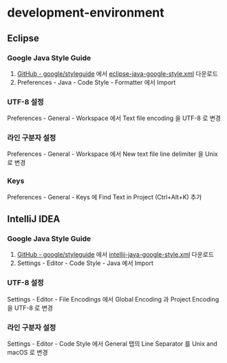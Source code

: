 # development-environment

## Eclipse

### Google Java Style Guide

1. [GitHub - google/styleguide](https://github.com/google/styleguide) 에서 [eclipse-java-google-style.xml](https://github.com/google/styleguide/blob/gh-pages/eclipse-java-google-style.xml) 다운로드
2. Preferences - Java - Code Style - Formatter 에서 Import

### UTF-8 설정

Preferences - General - Workspace 에서 Text file encoding 을 UTF-8 로 변경

### 라인 구분자 설정

Preferences - General - Workspace 에서 New text file line delimiter 을 Unix 로 변경

### Keys

Preferences - General - Keys 에 Find Text in Project (Ctrl+Alt+K) 추가

## IntelliJ IDEA

### Google Java Style Guide

1. [GitHub - google/styleguide](https://github.com/google/styleguide) 에서
   [intellij-java-google-style.xml](https://github.com/google/styleguide/blob/gh-pages/intellij-java-google-style.xml) 다운로드
2. Settings - Editor - Code Style - Java 에서 Import

### UTF-8 설정

Settings - Editor - File Encodings 에서 Global Encoding 과 Project Encoding 을 UTF-8 로 변경

### 라인 구분자 설정

Settings - Editor - Code Style 에서 General 탭의 Line Separator 를 Unix and macOS 로 변경
